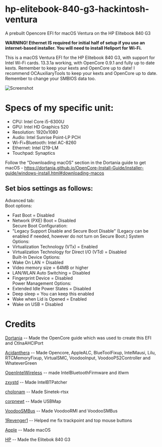 # hp-elitebook-840-g3-hackintosh-ventura
A prebuilt Opencore EFI for macOS Ventura on the HP Elitebook 840 G3

**WARNING! Ethernet IS required for initial half of setup if you use an internet-based installer. You will need to install Heliport for Wi-Fi.**

This is a macOS Ventura EFI for the HP Elitebook 840 G3, with support for Intel Wi-Fi cards. 13.3.1a working, with OpenCore 0.9.1 and fully up to date kexts. Remember to keep your kexts and OpenCore up to date! I recommend OCAuxiliaryTools to keep your kexts and OpenCore up to date. Remember to change your SMBIOS data too.

![Screenshot](https://github.com/Lost-Entrepreneur439/hp-elitebook-840-g3-hackintosh-ventura/blob/main/Untitled%202.png)

# Specs of my specific unit:
* CPU: Intel Core i5-6300U
* GPU: Intel HD Graphics 520
* Resolution: 1920x1080
* Audio: Intel Sunrise Point-LP PCH
* Wi-Fi+Bluetooth: Intel AC-8260
* Ethernet: Intel I219-LM
* Touchpad: Synaptics

Follow the "Downloading macOS" section in the Dortania guide to get macOS - https://dortania.github.io/OpenCore-Install-Guide/installer-guide/windows-install.html#downloading-macos

## Set bios settings as follows:
Advanced tab:  
Boot options:  
- Fast Boot = Disabled
- Network (PXE) Boot = Disabled  
Secure Boot Configuration:
- "Legacy Support Disable and Secure Boot Disable"  (Legacy can be enabled if needed, however do not turn on Secure Boot.)
System Options:  
- Virtualization Technology (VTx) = Enabled
- Virtualization Technology for Direct I/O (VTd) = Disabled  
Built-In Device Options:  
- Wake On LAN = Disabled
- Video memory size = 64MB or higher
- LAN/WLAN Auto Switching = Disabled
- Fingerprint Device = Disabled  
Power Management Options:  
- Extended Idle Power States = Disabled
- Deep sleep = You can keep this enabled
- Wake when Lid is Opened = Enabled
- Wake on USB = Disabled

# Credits

[Dortania](https://github.com/dortania) -- Made the OpenCore guide which was used to create this EFI and CtlnaAHCIPort

[Acidanthera](https://github.com/acidanthera) -- Made Opencore, AppleALC, BlueToolFixup, IntelMausi, Lilu, RTCMemoryFixup, VirtualSMC, VoodooInput, VoodooPS2Controller and WhateverGreen

[OpenIntelWireless](https://github.com/OpenIntelWireless) -- made IntelBluetoothFirmware and itlwm

[zxystd](https://github.com/zxystd) -- Made IntelBTPatcher

[cholonam](https://github.com/cholonam) -- Made Sinetek-rtsx

[corpnewt](https://github.com/corpnewt) -- Made USBMap

[VoodooSMBus](https://github.com/VoodooSMBus) -- Made VoodooRMI and VoodooSMBus

[1Revenger1](https://github.com/1Revenger1) -- Helped me fix trackpoint and top mouse buttons

[Apple](https://www.apple.com/ca/) -- Made macOS

[HP](https://www.hp.com/ca-en/home.html) -- Made the Elitebok 840 G3
